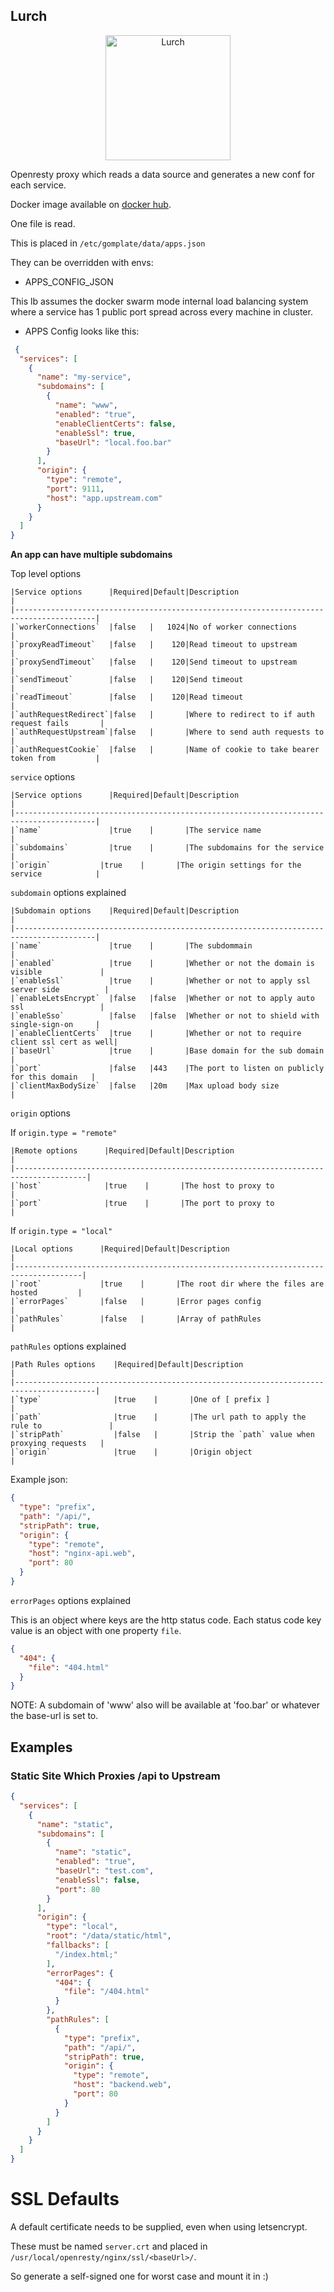 ## Lurch

<p align="center">
    <img src="./lurch.jpg" alt="Lurch" width="200">
 </p>


Openresty proxy which reads a data source and generates a new conf for each service.

Docker image available on [docker hub](https://hub.docker.com/r/byrnedo/lurch).

One file is read.

This is placed in `/etc/gomplate/data/apps.json`

They can be overridden with envs:

- APPS_CONFIG_JSON

This lb assumes the docker swarm mode internal load balancing system where a service has
1 public port spread across every machine in cluster.

- APPS Config looks like this:

```json
 {
  "services": [
    {
      "name": "my-service",
      "subdomains": [
        {
          "name": "www",
          "enabled": "true",
          "enableClientCerts": false,
          "enableSsl": true,
          "baseUrl": "local.foo.bar"
        }
      ],
      "origin": {
        "type": "remote",
        "port": 9111,
        "host": "app.upstream.com"
      }
    }
  ]
}
```

**An app can have multiple subdomains**

Top level options

    |Service options      |Required|Default|Description                                      |
    |----------------------------------------------------------------------------------------|
    |`workerConnections`  |false   |   1024|No of worker connections                         |
    |`proxyReadTimeout`   |false   |    120|Read timeout to upstream                         |
    |`proxySendTimeout`   |false   |    120|Send timeout to upstream                         |
    |`sendTimeout`        |false   |    120|Send timeout                                     |
    |`readTimeout`        |false   |    120|Read timeout                                     |
    |`authRequestRedirect`|false   |       |Where to redirect to if auth request fails       |
    |`authRequestUpstream`|false   |       |Where to send auth requests to                   |
    |`authRequestCookie`  |false   |       |Name of cookie to take bearer token from         |

`service` options

    |Service options      |Required|Default|Description                                      |
    |----------------------------------------------------------------------------------------|
    |`name`               |true    |       |The service name                                 |
    |`subdomains`         |true    |       |The subdomains for the service                   |
    |`origin`           |true    |       |The origin settings for the service            |

`subdomain` options explained

    |Subdomain options    |Required|Default|Description                                      |
    |----------------------------------------------------------------------------------------|
    |`name`               |true    |       |The subdommain                                   |
    |`enabled`            |true    |       |Whether or not the domain is visible             |
    |`enableSsl`          |true    |       |Whether or not to apply ssl server side          |
    |`enableLetsEncrypt`  |false   |false  |Whether or not to apply auto ssl                 |
    |`enableSso`          |false   |false  |Whether or not to shield with single-sign-on     |
    |`enableClientCerts`  |true    |       |Whether or not to require client ssl cert as well|
    |`baseUrl`            |true    |       |Base domain for the sub domain                   |
    |`port`               |false   |443    |The port to listen on publicly for this domain   |
    |`clientMaxBodySize`  |false   |20m    |Max upload body size                             |

`origin` options

If `origin.type = "remote"`

    |Remote options      |Required|Default|Description                                     |
    |--------------------------------------------------------------------------------------|
    |`host`              |true    |       |The host to proxy to                            |
    |`port`              |true    |       |The port to proxy to                            |

If `origin.type = "local"`

    |Local options      |Required|Default|Description                                     |
    |-------------------------------------------------------------------------------------|
    |`root`             |true    |       |The root dir where the files are hosted         |  
    |`errorPages`       |false   |       |Error pages config                              |
    |`pathRules`        |false   |       |Array of pathRules                              |

`pathRules` options explained

    |Path Rules options    |Required|Default|Description                                     |
    |----------------------------------------------------------------------------------------|
    |`type`                |true    |       |One of [ prefix ]                               |
    |`path`                |true    |       |The url path to apply the rule to               |
    |`stripPath`           |false   |       |Strip the `path` value when proxying requests   |
    |`origin`              |true    |       |Origin object                                   |

Example json:

```json
{
  "type": "prefix",
  "path": "/api/",
  "stripPath": true,
  "origin": {
    "type": "remote",
    "host": "nginx-api.web",
    "port": 80
  }
}
```

`errorPages` options explained

This is an object where keys are the http status code.
Each status code key value is an object with one property `file`.

```json
{
  "404": {
    "file": "404.html"
  }
}
```

NOTE: A subdomain of 'www' also will be available at 'foo.bar' or whatever the base-url is set to.

## Examples

### Static Site Which Proxies /api to Upstream

```json
{
  "services": [
    {
      "name": "static",
      "subdomains": [
        {
          "name": "static",
          "enabled": "true",
          "baseUrl": "test.com",
          "enableSsl": false,
          "port": 80
        }
      ],
      "origin": {
        "type": "local",
        "root": "/data/static/html",
        "fallbacks": [
          "/index.html;"
        ],
        "errorPages": {
          "404": {
            "file": "/404.html"
          }
        },
        "pathRules": [
          {
            "type": "prefix",
            "path": "/api/",
            "stripPath": true,
            "origin": {
              "type": "remote",
              "host": "backend.web",
              "port": 80
            }
          }
        ]
      }
    }
  ]
}
```

# SSL Defaults

A default certificate needs to be supplied, even when using letsencrypt.

These must be named `server.crt` and placed in `/usr/local/openresty/nginx/ssl/<baseUrl>/`.

So generate a self-signed one for worst case and mount it in :)
